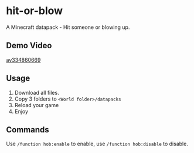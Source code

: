 # hit-or-blow
A Minecraft datapack - Hit someone or blowing up.

## Demo Video
[av334860669](https://b23.tv/av334860669)

## Usage
1. Download all files.
2. Copy 3 folders to `<World folder>/datapacks`
3. Reload your game
4. Enjoy

## Commands
Use `/function hob:enable` to enable, use `/function hob:disable` to disable.
